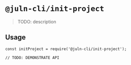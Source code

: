 # `@juln-cli/init-project`

> TODO: description

## Usage

```
const initProject = require('@juln-cli/init-project');

// TODO: DEMONSTRATE API
```
